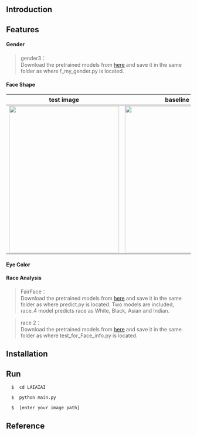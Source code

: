 ## Introduction

## Features

#### Gender
> gender3：   
> Download the pretrained models from [here](https://drive.google.com/uc?id=1wUXRVlbsni2FN9-jkS_f4UTUrm1bRLyk) and save it in the same folder as where f_my_gender.py 
> is located.

#### Face Shape
| test image  | baseline 1 | baseline 2 | KNN model |
| ------------- | ------------- | ------------- | ------------- |
| <img src="https://github.com/lon5948/LAIAIAI/blob/main/face_shape/baseline1/test1.jpg" width="300" height="400">  | <img src="https://github.com/lon5948/LAIAIAI/blob/main/face_shape/baseline1/output.jpg" width="300" height="400">  | <img src="https://github.com/lon5948/LAIAIAI/blob/main/face_shape/baseline2/output.jpg" width="300" height="400"> | <img src="https://github.com/lon5948/LAIAIAI/blob/main/face_shape/model/output.jpg" width="300" height="400">
 

#### Eye Color

#### Race Analysis
> FairFace：      
> Download the pretrained models from [here](https://drive.google.com/file/d/1n7L6mZjf9JeZqDiUL8SvdqY_kJeefhzO/view?usp=sharing) and save it in the same folder as 
> where predict.py is located. Two models are included, race_4 model predicts race as White, Black, Asian and Indian.

> race 2：      
> Download the pretrained models from [here](https://drive.google.com/file/d/1aJYpSF34_G-Hybrq6HRKDQ6FVjn2ZGzq/view?usp=sharing) and save it in the same folder as 
> where test_for_Face_info.py is located. 

## Installation

## Run
```
  $  cd LAIAIAI
```
```
  $  python main.py
```
```
  $  [enter your image path]
```

## Reference
